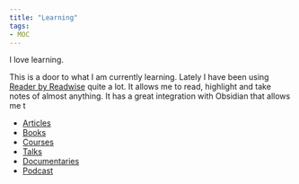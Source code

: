 ```yaml
---
title: "Learning"
tags:
- MOC
---
```



I love learning. 

This is a door to what I am currently learning. Lately I have been using [Reader by Readwise](https://readwise.io/read) quite a lot. It allows me to read, highlight and take notes of almost anything.  It has a great integration with Obsidian that allows me t


- [Articles](https://pelayoarbues.github.io/tags/articles/)
- [Books](https://pelayoarbues.github.io/tags/books)
- [Courses](https://pelayoarbues.github.io/tags/course/)
- [Talks](https://pelayoarbues.github.io/tags/talk/)
- [Documentaries](https://pelayoarbues.github.io/tags/documentary/)
- [Podcast](https://pelayoarbues.github.io/tags/podcast)

